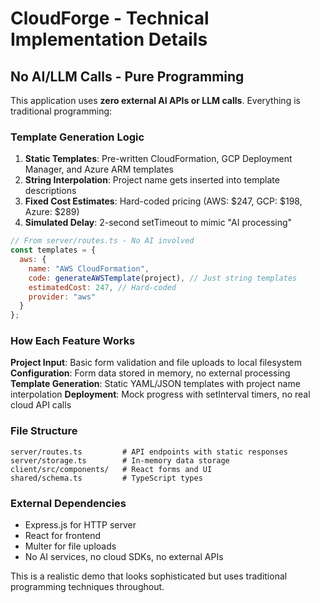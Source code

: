 # CloudForge - Technical Implementation Details

## No AI/LLM Calls - Pure Programming

This application uses **zero external AI APIs or LLM calls**. Everything is traditional programming:

### Template Generation Logic

1. **Static Templates**: Pre-written CloudFormation, GCP Deployment Manager, and Azure ARM templates
2. **String Interpolation**: Project name gets inserted into template descriptions
3. **Fixed Cost Estimates**: Hard-coded pricing (AWS: $247, GCP: $198, Azure: $289)
4. **Simulated Delay**: 2-second setTimeout to mimic "AI processing"

```javascript
// From server/routes.ts - No AI involved
const templates = {
  aws: {
    name: "AWS CloudFormation", 
    code: generateAWSTemplate(project), // Just string templates
    estimatedCost: 247, // Hard-coded
    provider: "aws"
  }
};
```

### How Each Feature Works

**Project Input**: Basic form validation and file uploads to local filesystem
**Configuration**: Form data stored in memory, no external processing
**Template Generation**: Static YAML/JSON templates with project name interpolation
**Deployment**: Mock progress with setInterval timers, no real cloud API calls

### File Structure
```
server/routes.ts         # API endpoints with static responses
server/storage.ts        # In-memory data storage
client/src/components/   # React forms and UI
shared/schema.ts         # TypeScript types
```

### External Dependencies
- Express.js for HTTP server
- React for frontend
- Multer for file uploads
- No AI services, no cloud SDKs, no external APIs

This is a realistic demo that looks sophisticated but uses traditional programming techniques throughout.
